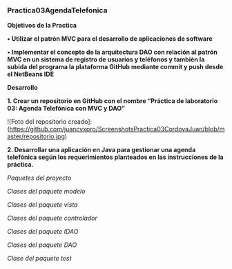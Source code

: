 ### Practica03AgendaTelefonica

**Objetivos de la Practica**

**•	Utilizar el patrón MVC para el desarrollo de aplicaciones de software**

**•	Implementar el concepto de la arquitectura DAO con relación al patrón MVC en un sistema de registro de usuarios y teléfonos y también la subida del programa la plataforma GitHub mediante commit y push desde el NetBeans IDE**

**Desarrollo**

**1. Crear un repositorio en GitHub con el nombre “Práctica de laboratorio 03: Agenda Telefónica con MVC y
DAO”**

![Foto del repositorio creado]:(https://github.com/juancvxpro/ScreenshotsPractica03CordovaJuan/blob/master/repositorio.jpg)

**2.  Desarrollar una aplicación en Java para gestionar una agenda telefónica según los requerimientos planteados
en las instrucciones de la práctica.**

*Paquetes del proyecto*

 [Paquetes]:(https://github.com/juancvxpro/Practica03AgendaTelefonica/tree/master/src/ec/edu/ups)
 
 *Clases del paquete modelo*
 
 [Usuario]:(https://github.com/juancvxpro/Practica03AgendaTelefonica/blob/master/src/ec/edu/ups/modelo/Usuario.java)
 
 [Telefono]:(https://github.com/juancvxpro/Practica03AgendaTelefonica/blob/master/src/ec/edu/ups/modelo/Telefono.java)
 
 *Clases del paquete vista*
 
 [VistaUsuario]:(https://github.com/juancvxpro/Practica03AgendaTelefonica/blob/master/src/ec/edu/ups/vista/VistaUsuario.java)
  
 [VistaTelefono]:(https://github.com/juancvxpro/Practica03AgendaTelefonica/blob/master/src/ec/edu/ups/vista/VistaTelefono.java)
 
 *Clases del paquete controlador*
 
  [controladorUsuario]:(https://github.com/juancvxpro/Practica03AgendaTelefonica/blob/master/src/ec/edu/ups/controlador/ControladorUsuario.java)
  
  [controladorTelefono]:(https://github.com/juancvxpro/Practica03AgendaTelefonica/blob/master/src/ec/edu/ups/controlador/ControladorTelefono.java)
 
 *Clases del paquete IDAO*
 
 [IUsuarioDao]:(https://github.com/juancvxpro/Practica03AgendaTelefonica/blob/master/src/ec/edu/ups/idao/IUsuarioDao.java)
 
 [ITelefonoDao]:(https://github.com/juancvxpro/Practica03AgendaTelefonica/blob/master/src/ec/edu/ups/idao/ITelefonoDao.java)
 
 
 *Clases del paquete DAO*
 
 [UsuarioDao]:(https://github.com/juancvxpro/Practica03AgendaTelefonica/blob/master/src/ec/edu/ups/dao/UsuarioDao.java)
 
 [TelefonoDao]:(https://github.com/juancvxpro/Practica03AgendaTelefonica/blob/master/src/ec/edu/ups/dao/TelefonoDao.java)
 
 *Clase del paquete test*
 
  [Prueba]:(https://github.com/juancvxpro/Practica03AgendaTelefonica/blob/master/src/ec/edu/ups/test/Prueba.java)
 
 
 
 
 

